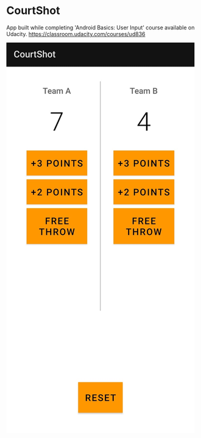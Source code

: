 # CourtShot

App built while completing 'Android Basics: User Input' course available on Udacity.
https://classroom.udacity.com/courses/ud836

![name-of-you-image](https://github.com/1psrishti/CourtShot/blob/master/images/mainactivity.jpeg?raw=true)

